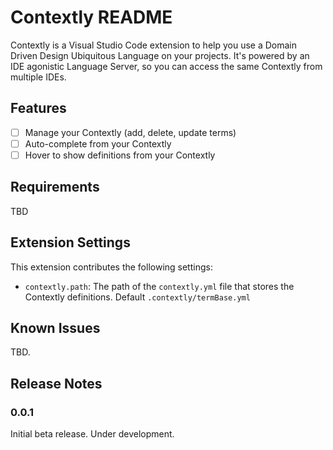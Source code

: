 # Contextly README

Contextly is a Visual Studio Code extension to help you use a Domain Driven Design Ubiquitous Language on your projects.  It's powered by an IDE agonistic Language Server, so you can access the same Contextly from multiple IDEs.

## Features

* [ ] Manage your Contextly (add, delete, update terms)
* [ ] Auto-complete from your Contextly
* [ ] Hover to show definitions from your Contextly

## Requirements

TBD

## Extension Settings

This extension contributes the following settings:

* `contextly.path`: The path of the `contextly.yml` file that stores the Contextly definitions.  Default `.contextly/termBase.yml`

## Known Issues

TBD.

## Release Notes

### 0.0.1

Initial beta release.  Under development.